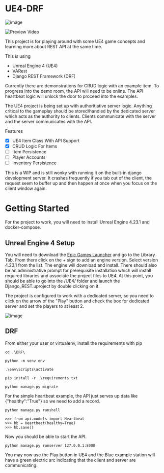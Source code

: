 # UE4-DRF

![image](https://user-images.githubusercontent.com/46699116/77597640-c10d4200-6ebc-11ea-8f23-81af5ad043fd.png)

![Preview Video](https://imgur.com/a/DQ440Cl)

This project is for playing around with some UE4 game concepts and learning more about REST API at the same time.

This is using

* Unreal Engine 4 (UE4)
* VARest
* Django REST Framework (DRF)

Currently there are demonstrations for CRUD logic with an example item. To progress into the demo room, the API will need to be online. The API heartbeat logic will unlock the door to proceed into the examples.

The UE4 project is being set up with authoritiative server logic. Anything critical to the gameplay should be stored/handled by the dedicated server which acts as the authority to clients.  Clients communicate with the server and the server communicates with the API.

Features

- [x] UE4 Item Class With API Support
- [x] CRUD Logic For Items
- [ ] Item Persistence
- [ ] Player Accounts
- [ ] Inventory Persistence

This is a WIP and is still wonky with running it on the built-in django development server. It crashes frequently if you tab out of the client, the request seem to buffer up and then happen at once when you focus on the client window again.


# Getting Started

For the project to work, you will need to install Unreal Engine 4.23.1 and docker-compose.

## Unreal Engine 4 Setup

You will need to download the [Epic Games Launcher](https://launcher-public-service-prod06.ol.epicgames.com/launcher/api/installer/download/EpicGamesLauncherInstaller.msi) and go to the Library Tab. From there click on the + sign to add an engine version. Select version 4.23.1 from the list. The engine will download and install. There should also be an administrative prompt for prerequisite installation which will install required libraries and associate the project files to UE4. At this point, you should be able to go into the /UE4/ folder and launch the Django_REST.uproject by double clicking on it.

The project is configured to work with a dedicated server, so you need to click on the arrow of the "Play" button and check the box for dedicated server and set the players to at least 2.

![image](https://user-images.githubusercontent.com/46699116/77601255-80ff8c80-6ec7-11ea-8bd4-9f4a424aec99.png)

## DRF

From either your user or virtualenv, install the requirements with pip

`cd .\DRF\`

`python -m venv env`

`.\env\Scripts\activate`

`pip install -r .\requirements.txt`

`python manage.py migrate`

For the simple heartbeat example, the API just serves up data like {"healthy":"True"} so we need to add a record.

`python manage.py runshell`

```
>>> from api.models import Heartbeat
>>> hb = Heartbeat(healthy=True)
>>> hb.save()
```

Now you should be able to start the API.

`python manage.py runserver 127.0.0.1:8000`

You may now use the Play button in UE4 and the Blue example station will have a green electric arc indicating that the client and server are communicating.
